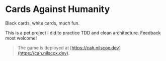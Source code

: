 # Cards Against Humanity

Black cards, white cards, much fun.

This is a pet project I did to practice TDD and clean architecture. Feedback most welcome!

> The game is deployed at [https://cah.nilscox.dev](https://cah.nilscox.dev).
